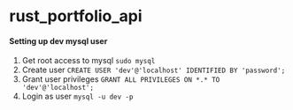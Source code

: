 # rust_portfolio_api

#### Setting up dev mysql user
1. Get root access to mysql
`sudo mysql`<br>
2. Create user
`CREATE USER 'dev'@'localhost' IDENTIFIED BY 'password';`<br>
3. Grant user privileges
`GRANT ALL PRIVILEGES ON *.* TO 'dev'@'localhost';`<br>
4. Login as user
`mysql -u dev -p`<br>
